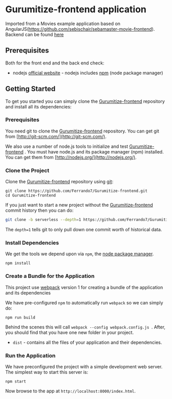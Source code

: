 # Gurumitize-frontend application
Imported from a Movies example application based on AngularJS(https://github.com/sebischair/sebamaster-movie-frontend). Backend can be found [here](https://github.com/sebischair/sebamaster-movie-backend)

## Prerequisites

Both for the front end and the back end check:

* nodejs [official website](https://nodejs.org/en/) - nodejs includes [npm](https://www.npmjs.com/) (node package manager)


## Getting Started

To get you started you can simply clone the [Gurumitize-frontend](https://github.com/Ferrando7/Gurumitize-frontend/) repository and install all its dependencies:

### Prerequisites

You need git to clone the [Gurumitize-frontend](https://github.com/Ferrando7/Gurumitize-frontend/)  repository. You can get git from [http://git-scm.com/](http://git-scm.com/).

We also use a number of node.js tools to initialize and test [Gurumitize-frontend](https://github.com/Ferrando7/Gurumitize-frontend/) . You must have node.js and its package manager (npm) installed.  You can get them from [http://nodejs.org/](http://nodejs.org/).

### Clone the Project

Clone the [Gurumitize-frontend](https://github.com/Ferrando7/Gurumitize-frontend/)  repository using [git](http://git-scm.com/):

```
git clone https://github.com/Ferrando7/Gurumitize-frontend.git
cd Gurumitize-frontend
```

If you just want to start a new project without the [Gurumitize-frontend](https://github.com/Ferrando7/Gurumitize-frontend/)  commit history then you can do:

```bash
git clone -b serverless --depth=1 https://github.com/Ferrando7/Gurumitize-frontend.git <your-project-name>
```

The `depth=1` tells git to only pull down one commit worth of historical data.

### Install Dependencies

We get the tools we depend upon via `npm`, the [node package manager](https://www.npmjs.com).

```
npm install
```

### Create a Bundle for the Application

This project use [webpack](https://github.com/webpack/webpack) version 1 for creating a bundle of the application and its dependencies

We have pre-configured `npm` to automatically run `webpack` so we can simply do:

```
npm run build
```

Behind the scenes this will call `webpack --config webpack.config.js `.  After, you should find that you have one new folder in your project.

* `dist` - contains all the files of your application and their dependencies.

### Run the Application

We have preconfigured the project with a simple development web server.  The simplest way to start
this server is:

```
npm start
```

Now browse to the app at `http://localhost:8000/index.html`.
